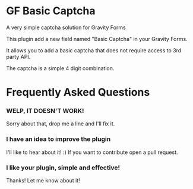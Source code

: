 # GF Basic Captcha
A very simple captcha solution for Gravity Forms

This plugin add a new field named "Basic Captcha" in your Gravity Forms.

It allows you to add a basic captcha that does not require access to 3rd party API.

The captcha is a simple 4 digit combination.

# Frequently Asked Questions
### WELP, IT DOESN'T WORK!
Sorry about that, drop me a line and I'll fix it.

### I have an idea to improve the plugin
I'll like to hear about it! :) If you want to contribute open a pull request.

### I like your plugin, simple and effective!
Thanks! Let me know about it!


